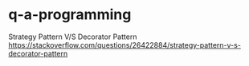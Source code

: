 # q-a-programming

Strategy Pattern V/S Decorator Pattern
https://stackoverflow.com/questions/26422884/strategy-pattern-v-s-decorator-pattern
